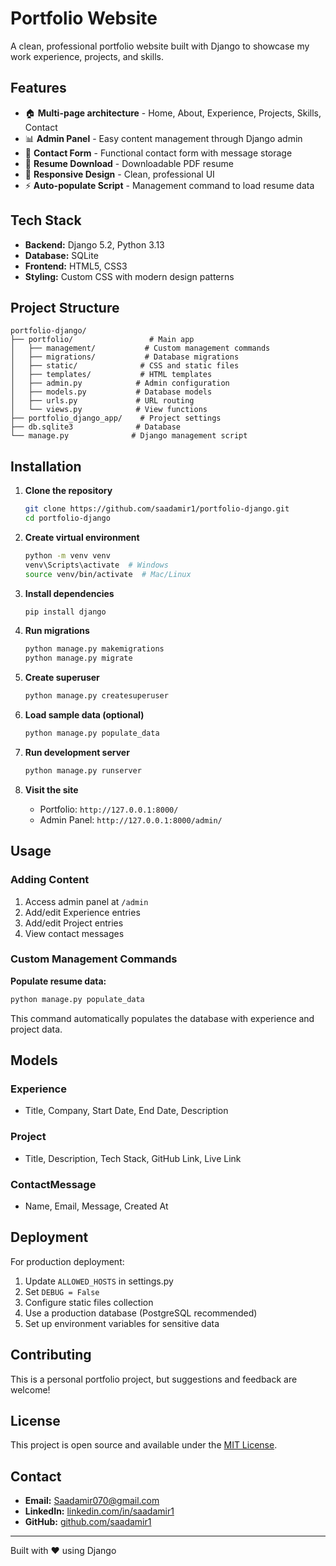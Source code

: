 # Portfolio Website

A clean, professional portfolio website built with Django to showcase my work experience, projects, and skills.

## Features

- 🏠 **Multi-page architecture** - Home, About, Experience, Projects, Skills, Contact
- 📊 **Admin Panel** - Easy content management through Django admin
- 📝 **Contact Form** - Functional contact form with message storage
- 📄 **Resume Download** - Downloadable PDF resume
- 🎨 **Responsive Design** - Clean, professional UI
- ⚡ **Auto-populate Script** - Management command to load resume data

## Tech Stack

- **Backend:** Django 5.2, Python 3.13
- **Database:** SQLite
- **Frontend:** HTML5, CSS3
- **Styling:** Custom CSS with modern design patterns

## Project Structure

```
portfolio-django/
├── portfolio/                 # Main app
│   ├── management/           # Custom management commands
│   ├── migrations/           # Database migrations
│   ├── static/              # CSS and static files
│   ├── templates/           # HTML templates
│   ├── admin.py            # Admin configuration
│   ├── models.py           # Database models
│   ├── urls.py             # URL routing
│   └── views.py            # View functions
├── portfolio_django_app/    # Project settings
├── db.sqlite3              # Database
└── manage.py              # Django management script
```

## Installation

1. **Clone the repository**
   ```bash
   git clone https://github.com/saadamir1/portfolio-django.git
   cd portfolio-django
   ```

2. **Create virtual environment**
   ```bash
   python -m venv venv
   venv\Scripts\activate  # Windows
   source venv/bin/activate  # Mac/Linux
   ```

3. **Install dependencies**
   ```bash
   pip install django
   ```

4. **Run migrations**
   ```bash
   python manage.py makemigrations
   python manage.py migrate
   ```

5. **Create superuser**
   ```bash
   python manage.py createsuperuser
   ```

6. **Load sample data (optional)**
   ```bash
   python manage.py populate_data
   ```

7. **Run development server**
   ```bash
   python manage.py runserver
   ```

8. **Visit the site**
   - Portfolio: `http://127.0.0.1:8000/`
   - Admin Panel: `http://127.0.0.1:8000/admin/`

## Usage

### Adding Content

1. Access admin panel at `/admin`
2. Add/edit Experience entries
3. Add/edit Project entries
4. View contact messages

### Custom Management Commands

**Populate resume data:**
```bash
python manage.py populate_data
```

This command automatically populates the database with experience and project data.

## Models

### Experience
- Title, Company, Start Date, End Date, Description

### Project
- Title, Description, Tech Stack, GitHub Link, Live Link

### ContactMessage
- Name, Email, Message, Created At

## Deployment

For production deployment:

1. Update `ALLOWED_HOSTS` in settings.py
2. Set `DEBUG = False`
3. Configure static files collection
4. Use a production database (PostgreSQL recommended)
5. Set up environment variables for sensitive data

## Contributing

This is a personal portfolio project, but suggestions and feedback are welcome!

## License

This project is open source and available under the [MIT License](LICENSE).

## Contact

- **Email:** Saadamir070@gmail.com
- **LinkedIn:** [linkedin.com/in/saadamir1](https://linkedin.com/in/saadamir1)
- **GitHub:** [github.com/saadamir1](https://github.com/saadamir1)

---

Built with ❤️ using Django
